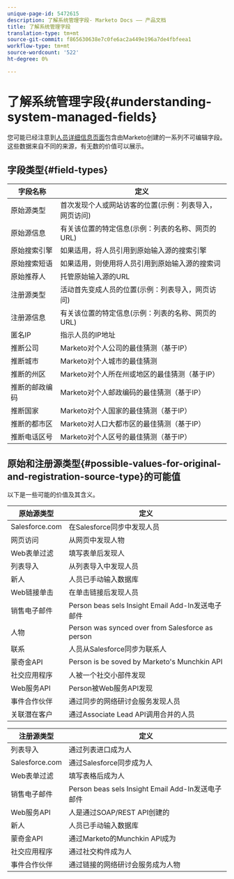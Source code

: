 ```yaml
---
unique-page-id: 5472615
description: 了解系统管理字段- Marketo Docs —— 产品文档
title: 了解系统管理字段
translation-type: tm+mt
source-git-commit: f865630638e7c0fe6ac2a449e196a7de4fbfeea1
workflow-type: tm+mt
source-wordcount: '522'
ht-degree: 0%

---
```



# 了解系统管理字段{#understanding-system-managed-fields}

您可能已经注意到[人员详细信息页面](/help/marketo/product-docs/core-marketo-concepts/smart-lists-and-static-lists/managing-people-in-smart-lists/using-the-person-detail-page.md)包含由Marketo创建的一系列不可编辑字段。 这些数据来自不同的来源，有无数的价值可以展示。

## 字段类型{#field-types}

| **字段名称** | **定义** |
|---|---|
| 原始源类型 | 首次发现个人或网站访客的位置(示例：列表导入，网页访问) |
| 原始源信息 | 有关该位置的特定信息(示例：列表的名称、网页的URL) |
| 原始搜索引擎 | 如果适用，将人员引用到原始输入源的搜索引擎 |
| 原始搜索短语 | 如果适用，则使用将人员引用到原始输入源的搜索词 |
| 原始推荐人 | 托管原始输入源的URL |
| 注册源类型 | 活动首先变成人员的位置(示例：列表导入，网页访问) |
| 注册源信息 | 有关该位置的特定信息(示例：列表的名称、网页的URL) |
| 匿名IP | 指示人员的IP地址 |
| 推断公司 | Marketo对个人公司的最佳猜测（基于IP） |
| 推断城市 | Marketo对个人城市的最佳猜测 |
| 推断的州区 | Marketo对个人所在州或地区的最佳猜测（基于IP） |
| 推断的邮政编码 | Marketo对个人邮政编码的最佳猜测（基于IP） |
| 推断国家 | Marketo对个人国家的最佳猜测（基于IP） |
| 推断的都市区 | Marketo对人口大都市区的最佳猜测（基于IP） |
| 推断电话区号 | Marketo对个人区号的最佳猜测（基于IP） |

## 原始和注册源类型{#possible-values-for-original-and-registration-source-type}的可能值

以下是一些可能的价值及其含义。

| **原始源类型** | **定义** |
|---|---|
| Salesforce.com | 在Salesforce同步中发现人员 |
| 网页访问 | 从网页中发现人物 |
| Web表单过滤 | 填写表单后发现人 |
| 列表导入 | 从列表导入中发现人员 |
| 新人 | 人员已手动输入数据库 |
| Web链接单击 | 在单击链接后发现人员 |
| 销售电子邮件 | Person beas sels Insight Email Add-In发送电子邮件 |
| 人物 | Person was synced over from Salesforce as person |
| 联系 | 人员从Salesforce同步为联系人 |
| 蒙奇金API | Person is be soved by Marketo&#39;s Munchkin API |
| 社交应用程序 | 人被一个社交小部件发现 |
| Web服务API | Person被Web服务API发现 |
| 事件合作伙伴 | 通过同步的网络研讨会服务发现人员 |
| 关联潜在客户 | 通过Associate Lead API调用合并的人员 |

| **注册源类型** | **定义** |
|---|---|
| 列表导入 | 通过列表进口成为人 |
| Salesforce.com | 通过Salesforce同步成为人 |
| Web表单过滤 | 填写表格后成为人 |
| 销售电子邮件 | Person beas sels Insight Email Add-In发送电子邮件 |
| Web服务API | 人是通过SOAP/REST API创建的 |
| 新人 | 人员已手动输入数据库 |
| 蒙奇金API | 通过Marketo的Munchkin API成为 |
| 社交应用程序 | 通过社交构件成为人 |
| 事件合作伙伴 | 通过链接的网络研讨会服务成为人物 |
